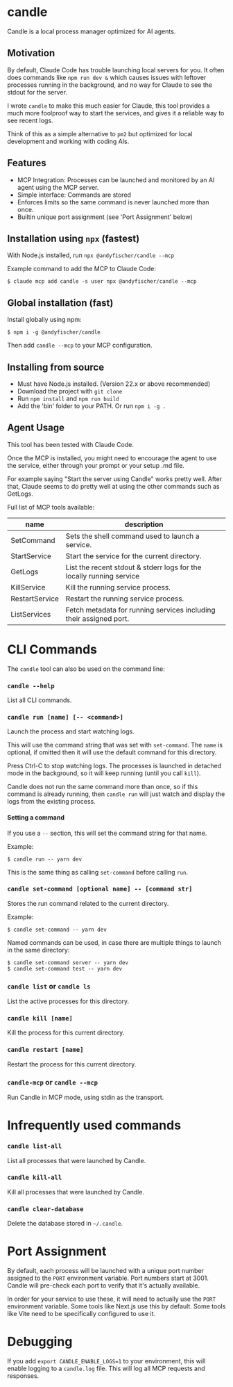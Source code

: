 # candle

Candle is a local process manager optimized for AI agents.

## Motivation

By default, Claude Code has trouble launching local servers for you. It often
does commands like `npm run dev &` which causes issues with leftover processes
running in the background, and no way for Claude to see the stdout for the server.

I wrote `candle` to make this much easier for Claude, this tool provides a much
more foolproof way to start the services, and gives it a reliable way to see recent logs.

Think of this as a simple alternative to `pm2` but optimized for local development
and working with coding AIs.

## Features

- MCP Integration: Processes can be launched and monitored by an AI agent using the MCP server.
- Simple interface: Commands are stored 
- Enforces limits so the same command is never launched more than once.
- Builtin unique port assignment (see 'Port Assignment' below)

## Installation using `npx` (fastest)

With Node.js installed, run `npx @andyfischer/candle --mcp`

Example command to add the MCP to Claude Code:

    $ claude mcp add candle -s user npx @andyfischer/candle --mcp

## Global installation (fast)

Install globally using npm:

    $ npm i -g @andyfischer/candle

Then add `candle --mcp` to your MCP configuration.

## Installing from source

 - Must have Node.js installed. (Version 22.x or above recommended)
 - Download the project with `git clone`
 - Run `npm install` and `npm run build`
 - Add the 'bin' folder to your PATH. Or run `npm i -g .`

## Agent Usage ##

This tool has been tested with Claude Code.

Once the MCP is installed, you might need to encourage the agent to
use the service, either through your prompt or your setup .md file.

For example saying "Start the server using Candle" works pretty well.
After that, Claude seems to do pretty well at using the other commands
such as GetLogs.

Full list of MCP tools available:

| name | description |
| -------------- | ------------------------------------------------- |
| SetCommand     | Sets the shell command used to launch a service. |
| StartService   | Start the service for the current directory. |
| GetLogs        | List the recent stdout & stderr logs for the locally running service |
| KillService    | Kill the running service process. |
| RestartService | Restart the running service process. |
| ListServices   | Fetch metadata for running services including their assigned port. |

# CLI Commands #

The `candle` tool can also be used on the command line:

### `candle --help`

List all CLI commands.

### `candle run [name] [-- <command>]`

Launch the process and start watching logs.

This will use the command string that was set with `set-command`.
The `name` is optional, if omitted then it will use the default command for this directory.

Press Ctrl-C to stop watching logs. The processes is launched in detached mode in the background,
so it will keep running (until you call `kill`).

Candle does not run the same command more than once, so if this command is already running,
then `candle run` will just watch and display the logs from the existing process.

#### Setting a command

If you use a `--` section, this will set the command string for that name.

Example:

    $ candle run -- yarn dev

This is the same thing as calling `set-command` before calling `run`.

### `candle set-command [optional name] -- [command str]`

Stores the run command related to the current directory.

Example:

    $ candle set-command -- yarn dev

Named commands can be used, in case there are multiple things to launch in the same directory:

    $ candle set-command server -- yarn dev
    $ candle set-command test -- yarn dev

### `candle list` or `candle ls`

List the active processes for this directory.

### `candle kill [name]`

Kill the process for this current directory.

### `candle restart [name]`

Restart the process for this current directory.

### `candle-mcp` or `candle --mcp`

Run Candle in MCP mode, using stdin as the transport.

# Infrequently used commands #

### `candle list-all`

List all processes that were launched by Candle.

### `candle kill-all`

Kill all processes that were launched by Candle.

### `candle clear-database`

Delete the database stored in `~/.candle`.

# Port Assignment #

By default, each process will be launched with a unique port number assigned to the `PORT` environment variable.
Port numbers start at 3001. Candle will pre-check each port to verify that it's actually available.

In order for your service to use these, it will need to actually use the `PORT` environment variable.
Some tools like Next.js use this by default. Some tools like Vite need to be specifically configured to use it.

# Debugging

If you add `export CANDLE_ENABLE_LOGS=1` to your environment, this will enable logging to a `candle.log` file.
This will log all MCP requests and responses.

